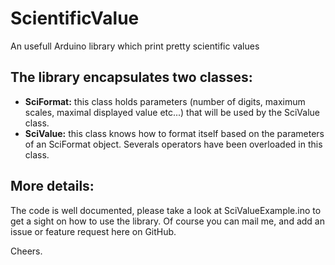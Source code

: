 ScientificValue
=
An usefull Arduino library which print pretty scientific values

## The library encapsulates two classes:
 - **SciFormat:** this class holds parameters (number of digits, maximum scales, maximal displayed value etc...) that will be used by the SciValue class.
 - **SciValue:** this class knows how to format itself based on the parameters of an SciFormat object. Severals operators have been overloaded in this class.

## More details:
The code is well documented, please take a look at SciValueExample.ino to get a sight on how to use the library. Of course you can mail me, and add an issue or feature request here on GitHub.

Cheers.
